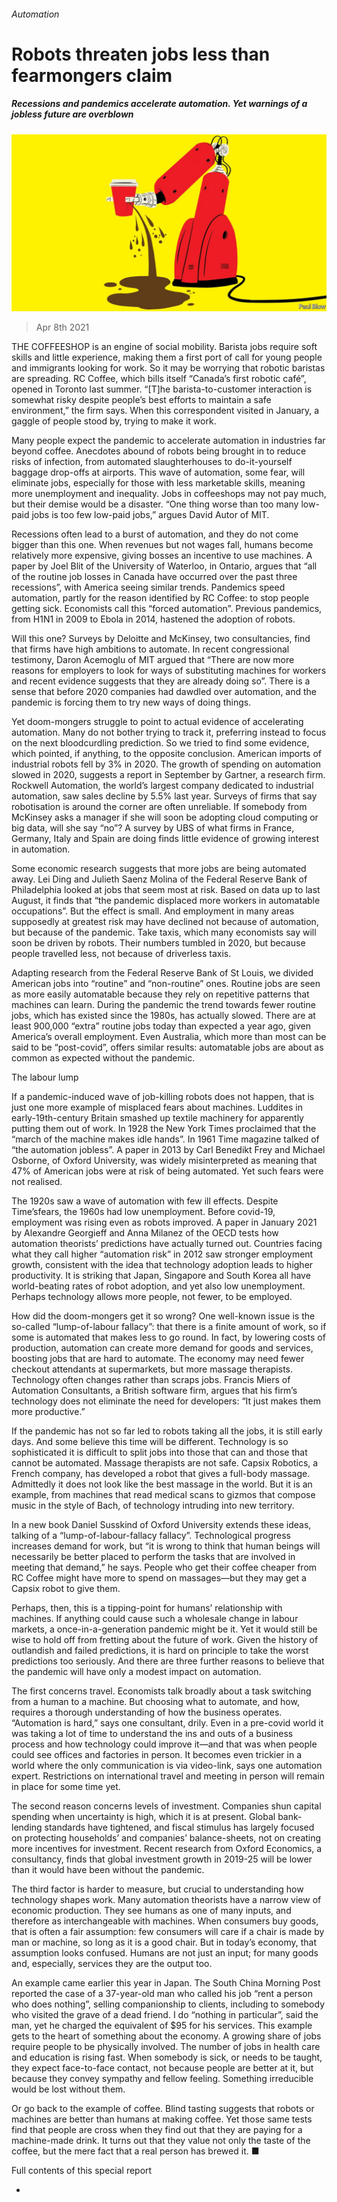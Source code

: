 ###### Automation

# Robots threaten jobs less than fearmongers claim 

##### Recessions and pandemics accelerate automation. Yet warnings of a jobless future are overblown 

![image](images/20210410_SRD005_0.jpg) 

> Apr 8th 2021 

THE COFFEESHOP is an engine of social mobility. Barista jobs require soft skills and little experience, making them a first port of call for young people and immigrants looking for work. So it may be worrying that robotic baristas are spreading. RC Coffee, which bills itself “Canada’s first robotic café”, opened in Toronto last summer. “[T]he barista-to-customer interaction is somewhat risky despite people’s best efforts to maintain a safe environment,” the firm says. When this correspondent visited in January, a gaggle of people stood by, trying to make it work.

Many people expect the pandemic to accelerate automation in industries far beyond coffee. Anecdotes abound of robots being brought in to reduce risks of infection, from automated slaughterhouses to do-it-yourself baggage drop-offs at airports. This wave of automation, some fear, will eliminate jobs, especially for those with less marketable skills, meaning more unemployment and inequality. Jobs in coffeeshops may not pay much, but their demise would be a disaster. “One thing worse than too many low-paid jobs is too few low-paid jobs,” argues David Autor of MIT. 


Recessions often lead to a burst of automation, and they do not come bigger than this one. When revenues but not wages fall, humans become relatively more expensive, giving bosses an incentive to use machines. A paper by Joel Blit of the University of Waterloo, in Ontario, argues that “all of the routine job losses in Canada have occurred over the past three recessions”, with America seeing similar trends. Pandemics speed automation, partly for the reason identified by RC Coffee: to stop people getting sick. Economists call this “forced automation”. Previous pandemics, from H1N1 in 2009 to Ebola in 2014, hastened the adoption of robots.

Will this one? Surveys by Deloitte and McKinsey, two consultancies, find that firms have high ambitions to automate. In recent congressional testimony, Daron Acemoglu of MIT argued that “There are now more reasons for employers to look for ways of substituting machines for workers and recent evidence suggests that they are already doing so”. There is a sense that before 2020 companies had dawdled over automation, and the pandemic is forcing them to try new ways of doing things.


Yet doom-mongers struggle to point to actual evidence of accelerating automation. Many do not bother trying to track it, preferring instead to focus on the next bloodcurdling prediction. So we tried to find some evidence, which pointed, if anything, to the opposite conclusion. American imports of industrial robots fell by 3% in 2020. The growth of spending on automation slowed in 2020, suggests a report in September by Gartner, a research firm. Rockwell Automation, the world’s largest company dedicated to industrial automation, saw sales decline by 5.5% last year. Surveys of firms that say robotisation is around the corner are often unreliable. If somebody from McKinsey asks a manager if she will soon be adopting cloud computing or big data, will she say “no”? A survey by UBS of what firms in France, Germany, Italy and Spain are doing finds little evidence of growing interest in automation.

Some economic research suggests that more jobs are being automated away. Lei Ding and Julieth Saenz Molina of the Federal Reserve Bank of Philadelphia looked at jobs that seem most at risk. Based on data up to last August, it finds that “the pandemic displaced more workers in automatable occupations”. But the effect is small. And employment in many areas supposedly at greatest risk may have declined not because of automation, but because of the pandemic. Take taxis, which many economists say will soon be driven by robots. Their numbers tumbled in 2020, but because people travelled less, not because of driverless taxis.

Adapting research from the Federal Reserve Bank of St Louis, we divided American jobs into “routine” and “non-routine” ones. Routine jobs are seen as more easily automatable because they rely on repetitive patterns that machines can learn. During the pandemic the trend towards fewer routine jobs, which has existed since the 1980s, has actually slowed. There are at least 900,000 “extra” routine jobs today than expected a year ago, given America’s overall employment. Even Australia, which more than most can be said to be “post-covid”, offers similar results: automatable jobs are about as common as expected without the pandemic.

The labour lump

If a pandemic-induced wave of job-killing robots does not happen, that is just one more example of misplaced fears about machines. Luddites in early-19th-century Britain smashed up textile machinery for apparently putting them out of work. In 1928 the New York Times proclaimed that the “march of the machine makes idle hands”. In 1961 Time magazine talked of “the automation jobless”. A paper in 2013 by Carl Benedikt Frey and Michael Osborne, of Oxford University, was widely misinterpreted as meaning that 47% of American jobs were at risk of being automated. Yet such fears were not realised.

The 1920s saw a wave of automation with few ill effects. Despite Time’sfears, the 1960s had low unemployment. Before covid-19, employment was rising even as robots improved. A paper in January 2021 by Alexandre Georgieff and Anna Milanez of the OECD tests how automation theorists’ predictions have actually turned out. Countries facing what they call higher “automation risk” in 2012 saw stronger employment growth, consistent with the idea that technology adoption leads to higher productivity. It is striking that Japan, Singapore and South Korea all have world-beating rates of robot adoption, and yet also low unemployment. Perhaps technology allows more people, not fewer, to be employed.

How did the doom-mongers get it so wrong? One well-known issue is the so-called “lump-of-labour fallacy”: that there is a finite amount of work, so if some is automated that makes less to go round. In fact, by lowering costs of production, automation can create more demand for goods and services, boosting jobs that are hard to automate. The economy may need fewer checkout attendants at supermarkets, but more massage therapists. Technology often changes rather than scraps jobs. Francis Miers of Automation Consultants, a British software firm, argues that his firm’s technology does not eliminate the need for developers: “It just makes them more productive.” 

If the pandemic has not so far led to robots taking all the jobs, it is still early days. And some believe this time will be different. Technology is so sophisticated it is difficult to split jobs into those that can and those that cannot be automated. Massage therapists are not safe. Capsix Robotics, a French company, has developed a robot that gives a full-body massage. Admittedly it does not look like the best massage in the world. But it is an example, from machines that read medical scans to gizmos that compose music in the style of Bach, of technology intruding into new territory.

In a new book Daniel Susskind of Oxford University extends these ideas, talking of a “lump-of-labour-fallacy fallacy”. Technological progress increases demand for work, but “it is wrong to think that human beings will necessarily be better placed to perform the tasks that are involved in meeting that demand,” he says. People who get their coffee cheaper from RC Coffee might have more to spend on massages—but they may get a Capsix robot to give them.

Perhaps, then, this is a tipping-point for humans’ relationship with machines. If anything could cause such a wholesale change in labour markets, a once-in-a-generation pandemic might be it. Yet it would still be wise to hold off from fretting about the future of work. Given the history of outlandish and failed predictions, it is hard on principle to take the worst predictions too seriously. And there are three further reasons to believe that the pandemic will have only a modest impact on automation. 

The first concerns travel. Economists talk broadly about a task switching from a human to a machine. But choosing what to automate, and how, requires a thorough understanding of how the business operates. “Automation is hard,” says one consultant, drily. Even in a pre-covid world it was taking a lot of time to understand the ins and outs of a business process and how technology could improve it—and that was when people could see offices and factories in person. It becomes even trickier in a world where the only communication is via video-link, says one automation expert. Restrictions on international travel and meeting in person will remain in place for some time yet.

The second reason concerns levels of investment. Companies shun capital spending when uncertainty is high, which it is at present. Global bank-lending standards have tightened, and fiscal stimulus has largely focused on protecting households’ and companies’ balance-sheets, not on creating more incentives for investment. Recent research from Oxford Economics, a consultancy, finds that global investment growth in 2019-25 will be lower than it would have been without the pandemic.

The third factor is harder to measure, but crucial to understanding how technology shapes work. Many automation theorists have a narrow view of economic production. They see humans as one of many inputs, and therefore as interchangeable with machines. When consumers buy goods, that is often a fair assumption: few consumers will care if a chair is made by man or machine, so long as it is a good chair. But in today’s economy, that assumption looks confused. Humans are not just an input; for many goods and, especially, services they are the output too.

An example came earlier this year in Japan. The South China Morning Post reported the case of a 37-year-old man who called his job “rent a person who does nothing”, selling companionship to clients, including to somebody who visited the grave of a dead friend. I do “nothing in particular”, said the man, yet he charged the equivalent of $95 for his services. This example gets to the heart of something about the economy. A growing share of jobs require people to be physically involved. The number of jobs in health care and education is rising fast. When somebody is sick, or needs to be taught, they expect face-to-face contact, not because people are better at it, but because they convey sympathy and fellow feeling. Something irreducible would be lost without them. 

Or go back to the example of coffee. Blind tasting suggests that robots or machines are better than humans at making coffee. Yet those same tests find that people are cross when they find out that they are paying for a machine-made drink. It turns out that they value not only the taste of the coffee, but the mere fact that a real person has brewed it. ■

Full contents of this special report





* 




